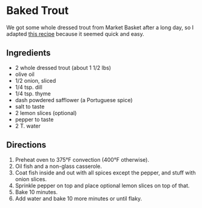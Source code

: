 # Baked Trout

We got some whole dressed trout from Market Basket after a long day, so I adapted [this recipe](http://allrecipes.com/recipe/236814/baked-fresh-rainbow-trout/) because it seemed quick and easy.

## Ingredients

* 2 whole dressed trout (about 1 1/2 lbs)
* olive oil
* 1/2 onion, sliced
* 1/4 tsp. dill
* 1/4 tsp. thyme
* dash powdered safflower (a Portuguese spice)
* salt to taste
* 2 lemon slices (optional)
* pepper to taste
* 2 T. water

## Directions

1. Preheat oven to 375°F convection (400°F otherwise).
2. Oil fish and a non-glass casserole.
3. Coat fish inside and out with all spices except the pepper, and stuff with onion slices.
4. Sprinkle pepper on top and place optional lemon slices on top of that.
5. Bake 10 minutes.
6. Add water and bake 10 more minutes or until flaky.

